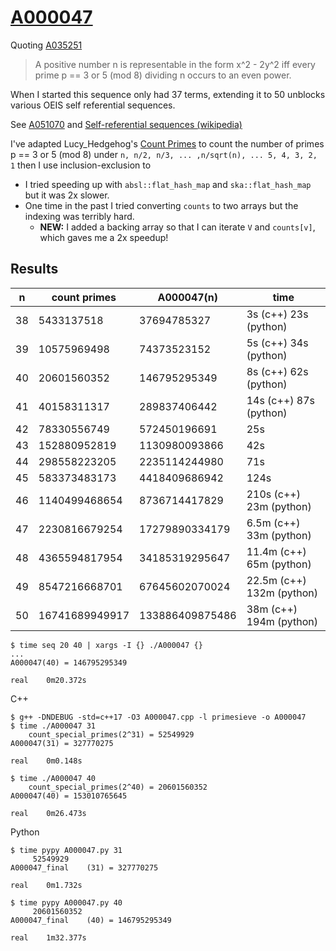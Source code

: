 # [A000047](https://oeis.org/A000047)

Quoting [A035251](https://oeis.org/A035251)

> A positive number n is representable in the form x^2 - 2y^2 iff every prime p == 3 or 5 (mod 8) dividing n occurs to an even power.

When I started this sequence only had 37 terms, extending it to 50 unblocks various OEIS self referential sequences.

See [A051070](https://oeis.org/A051070) and
[Self-referential sequences (wikipedia)](https://en.wikipedia.org/wiki/On-Line_Encyclopedia_of_Integer_Sequences#Self-referential_sequences)

I've adapted Lucy\_Hedgehog's [Count Primes](https://math.stackexchange.com/a/2283829/87805) to count the number of primes p == 3 or 5 (mod 8) under `n, n/2, n/3, ... ,n/sqrt(n), ... 5, 4, 3, 2, 1`  then I use inclusion-exclusion to

* I tried speeding up with `absl::flat_hash_map` and `ska::flat_hash_map` but it was 2x slower.
* One time in the past I tried converting `counts` to two arrays but the indexing was terribly hard.
  * **NEW:** I added a backing array so that I can iterate `V` and `counts[v]`, which gaves me a 2x speedup!


## Results

|n  |count primes|A000047(n)|time|
|---|------------|----------|----|
|38 | 5433137518  | 37694785327 | 3s (c++) 23s (python) |
|39 | 10575969498 | 74373523152 | 5s (c++) 34s (python) |
|40 | 20601560352 | 146795295349 | 8s (c++) 62s (python) |
|41 | 40158311317 | 289837406442 | 14s (c++) 87s (python) |
|42 | 78330556749 | 572450196691 | 25s |
|43 | 152880952819 | 1130980093866 | 42s |
|44 | 298558223205 | 2235114244980 | 71s |
|45 | 583373483173 | 4418409686942 | 124s |
|46 | 1140499468654 | 8736714417829 | 210s (c++) 23m (python) |
|47 | 2230816679254 | 17279890334179 | 6.5m (c++) 33m (python) |
|48 | 4365594817954 | 34185319295647 | 11.4m (c++) 65m (python) |
|49 | 8547216668701 | 67645602070024 | 22.5m (c++) 132m (python) |
|50 | 16741689949917 | 133886409875486 | 38m (c++) 194m (python) |
```
$ time seq 20 40 | xargs -I {} ./A000047 {}
...
A000047(40) = 146795295349

real	0m20.372s
```

C++
```
$ g++ -DNDEBUG -std=c++17 -O3 A000047.cpp -l primesieve -o A000047
$ time ./A000047 31
	count_special_primes(2^31) = 52549929
A000047(31) = 327770275

real	0m0.148s

$ time ./A000047 40
	count_special_primes(2^40) = 20601560352
A000047(40) = 153010765645

real	0m26.473s
```

Python
```
$ time pypy A000047.py 31
	 52549929
A000047_final    (31) = 327770275

real	0m1.732s

$ time pypy A000047.py 40
	 20601560352
A000047_final    (40) = 146795295349

real	1m32.377s
```
